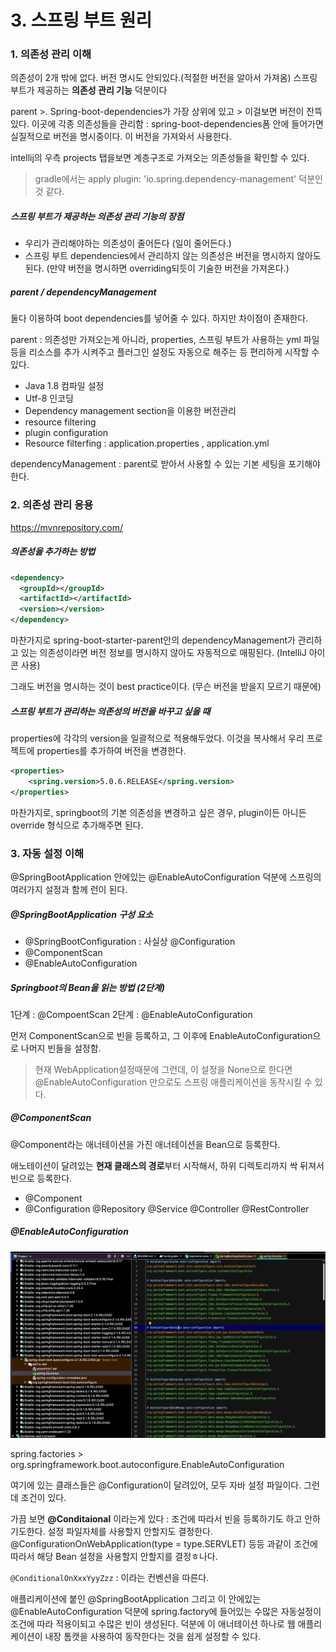 # 3. 스프링 부트 원리

### 1. 의존성 관리 이해

의존성이 2개 밖에 없다. 버전 명시도 안되있다.(적절한 버전을 알아서 가져옴)
스프링 부트가 제공하는 **의존성 관리 기능** 덕분이다

parent >. Spring-boot-dependencies가 가장 상위에 있고 > 이걸보면 버전이 잔뜩 있다. 이곳에 각종 의존성들을 관리함 : spring-boot-dependencies폼 안에 들어가면 실질적으로 버전을 명시중이다. 이 버전을 가져와서 사용한다.

intellij의 우측 projects 탭을보면 계층구조로 가져오는 의존성들을 확인할 수 있다.

> gradle에서는 apply plugin: 'io.spring.dependency-management' 덕분인 것 같다.



##### 스프링 부트가 제공하는 의존성 관리 기능의 장점

- 우리가 관리해야하는 의존성이 줄어든다 (일이 줄어든다.)
- 스프링 부트 dependencies에서 관리하지 않는 의존성은 버전을 명시하지 않아도 된다. (만약 버전을 명시하면 overriding되듯이 기술한 버전을 가져온다.)



##### parent / dependencyManagement

둘다 이용하여 boot dependencies를 넣어줄 수 있다. 하지만 차이점이 존재한다.

parent : 의존성만 가져오는게 아니라, properties, 스프링 부트가 사용하는 yml 파일 등을 리소스를 추가 시켜주고 플러그인 설정도 자동으로 해주는 등 편리하게 시작할 수 있다.

- Java 1.8  컴파일 설정
- Utf-8 인코딩
- Dependency management section을 이용한 버전관리
- resource filtering
- plugin configuration
- Resource filterfing : application.properties , application.yml

dependencyManagement : parent로 받아서 사용할 수 있는 기본 세팅을 포기해야한다.



### 2. 의존성 관리 응용

https://mvnrepository.com/

##### 의존성을 추가하는 방법

```xml
<dependency>
  <groupId></groupId>
  <artifactId></artifactId>
  <version></version>	
</dependency>
```

마찬가지로 spring-boot-starter-parent안의 dependencyManagement가 관리하고 있는 의존성이라면 버전 정보를 명시하지 않아도 자동적으로 매핑된다. (IntelliJ 아이콘 사용)

그래도 버전을 명시하는 것이 best practice이다. (무슨 버전을 받을지 모르기 때문에)



##### 스프링 부트가 관리하는 의존성의 버전을 바꾸고 싶을 때

properties에 각각의 version을 일괄적으로 적용해두었다. 이것을 복사해서 우리 프로젝트에 properties를 추가하여 버전을 변경한다.

```xml
<properties>
	<spring.version>5.0.6.RELEASE</spring.version>
</properties>
```

마찬가지로, springboot의 기본 의존성을 변경하고 싶은 경우, plugin이든 아니든 override 형식으로 추가해주면 된다.



### 3. 자동 설정 이해

@SpringBootApplication 안에있는 @EnableAutoConfiguration 덕분에 스프링의 여러가지 설정과 함께 런이 된다.

##### @SpringBootApplication 구성 요소

- @SpringBootConfiguration : 사실상 @Configuration
- @ComponentScan
- @EnableAutoConfiguration



##### Springboot의 Bean을 읽는 방법 (2단계)

1단계 : @CompoentScan
2단계 : @EnableAutoConfiguration

먼저 ComponentScan으로 빈을 등록하고, 그 이후에 EnableAutoConfiguration으로 나머지 빈들을 설정함.

>  현재 WebApplication설정때문에 그런데, 이 설정을 None으로 한다면 @EnableAutoConfiguration 만으로도 스프링 애플리케이션을 동작시킬 수 있다.



##### @ComponentScan 

@Component라는 애너테이션을 가진 애너테이션을 Bean으로 등록한다.

애노테이션이 달려있는 **현재 클래스의 경로**부터 시작해서, 하위 디렉토리까지 싹 뒤져서 빈으로 등록한다.

- @Component 
- @Configuration @Repository @Service @Controller @RestController



##### @EnableAutoConfiguration

![3-3-1](../../resource/springboot-concept-usage/3-3-1.png)

spring.factories > org.springframework.boot.autoconfigure.EnableAutoConfiguration

여기에 있는 클래스들은 @Configuration이 달려있어, 모두 자바 설정 파일이다. 그런데 조건이 있다.

가끔 보면 **@Conditaional** 이라는게 있다 : 조건에 따라서 빈을 등록하기도 하고 안하기도한다. 
설정 파일자체를 사용할지 안할지도 결정한다. @ConfigurationOnWebApplication(type = type.SERVLET) 등등 과같이 조건에 따라서 해당 Bean 설정을 사용할지 안할지를 결정ㅎ나다.

``@ConditionalOnXxxYyyZzz`` : 이라는 컨벤션을 따른다.



애플리케이션에 붙인 @SpringBootApplication 그리고 이 안에있는 @EnableAutoConfiguration 덕분에 spring.factory에 들어있는 수많은 자동설정이 조건에 따라 적용이되고 수많은 빈이 생성된다.
덕분에 이 애너테이션 하나로 웹 애플리케이션이 내장 톰캣을 사용하여 동작한다는 것을 쉽게 설정할 수 있다.